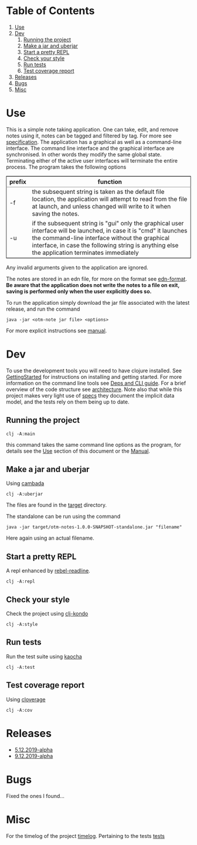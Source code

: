 
# Table of Contents

1.  [Use](#org89d332d)
2.  [Dev](#org705b327)
    1.  [Running the project](#org1335a6e)
    2.  [Make a jar and uberjar](#org90ce7f4)
    3.  [Start a pretty REPL](#org880ec84)
    4.  [Check your style](#org1511e17)
    5.  [Run tests](#org6e1746e)
    6.  [Test coverage report](#orgb385e8d)
3.  [Releases](#orgcd8db9f)
4.  [Bugs](#orgec94799)
5.  [Misc](#org279b522)



<a id="org89d332d"></a>

# Use

This is a simple note taking application. One can take, edit, and remove notes using it,
notes can be tagged and filtered by tag. For more see [specification](docs/specification.org). The application has a graphical as well as a command-line interface. The command line interface and the graphical interface are synchronised. In other words they modify the same global state. Terminating either of the active user interfaces will terminate the entire process. The program takes the following options

<table border="2" cellspacing="0" cellpadding="6" rules="groups" frame="hsides">


<colgroup>
<col  class="org-left" />

<col  class="org-left" />
</colgroup>
<thead>
<tr>
<th scope="col" class="org-left">prefix</th>
<th scope="col" class="org-left">function</th>
</tr>
</thead>

<tbody>
<tr>
<td class="org-left">-f</td>
<td class="org-left">the subsequent string is taken as the default file location, the application will attempt to read from the file at launch, and unless changed will write to it when saving the notes.</td>
</tr>


<tr>
<td class="org-left">-u</td>
<td class="org-left">if the subsequent string is "gui" only the graphical user interface will be launched, in case it is "cmd" it launches the command-line interface without the graphical interface, in case the following string is anything else the application terminates immediately</td>
</tr>
</tbody>
</table>

Any invalid arguments given to the application are ignored.

The notes are stored in an edn file, for more on the format see [edn-format](https://github.com/edn-format/edn). **Be aware that the application does not write the notes to a file on exit, saving is performed only when the user explicitly does so.**

To run the application simply download the jar file associated with the latest release, and run the command

    java -jar <otm-note jar file> <options>

For more explicit instructions see [manual](docs/manual.org).


<a id="org705b327"></a>

# Dev

To use the development tools you will need to have clojure installed. See [GettingStarted](https://clojure.org/guides/getting_started) for instructions on installing and getting started. For more information on the command line tools see [Deps and CLI guide](https://clojure.org/reference/deps_and_cli). For a brief overview of the code structure see [architecture](docs/architecture.org). Note also that while this project makes very light use of [specs](https://clojure.org/about/spec) they document the implicit data model, and the tests rely on them being up to date.


<a id="org1335a6e"></a>

## Running the project

    clj -A:main

this command takes the same command line options as the program, for details see the [Use](https://github.com/codexog/otm-notes#Use) section of this document or the [Manual](docs/manual.org).


<a id="org90ce7f4"></a>

## Make a jar and uberjar

Using [cambada](https://github.com/luchiniatwork/cambada)

    clj -A:uberjar

The files are found in the [target](../target) directory.

The standalone can be run using the command

    java -jar target/otm-notes-1.0.0-SNAPSHOT-standalone.jar "filename"

Here again using an actual filename.


<a id="org880ec84"></a>

## Start a pretty REPL

A repl enhanced by [rebel-readline](https://github.com/bhauman/rebel-readline).

    clj -A:repl


<a id="org1511e17"></a>

## Check your style

Check the project using [clj-kondo](https://github.com/borkdude/clj-kondo)

    clj -A:style


<a id="org6e1746e"></a>

## Run tests

Run the test suite using [kaocha](https://github.com/lambdaisland/kaocha)

    clj -A:test


<a id="orgb385e8d"></a>

## Test coverage report

Using [cloverage](https://github.com/cloverage/cloverage/tree/master/cloverage/sample/cloverage/sample)

    clj -A:cov


<a id="orgcd8db9f"></a>

# Releases

-   [5.12.2019-alpha](https://github.com/codexog/otm-notes/releases/tag/5.12.2019-alpha)
-   [9.12.2019-alpha](https://github.com/codexog/otm-notes/releases/tag/9.12.2019-alpha)


<a id="orgec94799"></a>

# Bugs

Fixed the ones I found&#x2026;


<a id="org279b522"></a>

# Misc

For the timelog of the project [timelog](docs/timelog.org).
Pertaining to the tests [tests](docs/tests.org)

